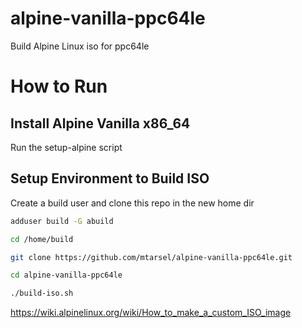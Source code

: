 # alpine-vanilla-ppc64le
Build Alpine Linux iso for ppc64le

# How to Run

## Install Alpine Vanilla x86_64

Run the setup-alpine script 

## Setup Environment to Build ISO

Create a build user and clone this repo in the new home dir

```bash
adduser build -G abuild

cd /home/build

git clone https://github.com/mtarsel/alpine-vanilla-ppc64le.git

cd alpine-vanilla-ppc64le

./build-iso.sh
```

https://wiki.alpinelinux.org/wiki/How_to_make_a_custom_ISO_image

